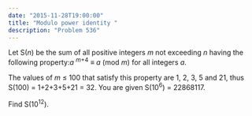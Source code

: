 ```yaml
---
date: "2015-11-28T19:00:00"
title: "Modulo power identity "
description: "Problem 536"
---
```


<p>
Let S(<var>n</var>) be the sum of all positive integers <var>m</var> not exceeding <var>n</var> having the following property:<var>a</var> <sup><var>m</var>+4</sup> ≡ <var>a</var> (mod <var>m</var>) for all integers <var>a</var>.
</p>
<p>
The values of <var>m</var> ≤ 100 that satisfy this property are 1, 2, 3, 5 and 21, thus S(100) = 1+2+3+5+21 = 32.
You are given S(10<sup>6</sup>) = 22868117.
</p>
<p>
Find S(10<sup>12</sup>).
</p>

